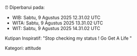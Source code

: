 ⏰ Diperbarui pada:
- WIB: Sabtu, 9 Agustus 2025 12.31.02 UTC
- WITA: Sabtu, 9 Agustus 2025 13.31.02 UTC
- WIT: Sabtu, 9 Agustus 2025 14.31.02 UTC

Kutipan Inspiratif:
"Stop checking my status ! Go Get A Life "


Kategori: attitude

